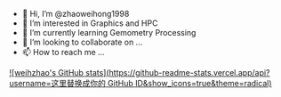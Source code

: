 - 👋 Hi, I’m @zhaoweihong1998
- 👀 I’m interested in Graphics and HPC
- 🌱 I’m currently learning Gemometry Processing
- 💞️ I’m looking to collaborate on ...
- 📫 How to reach me ...

[![weihzhao's GitHub stats](https://github-readme-stats.vercel.app/api?username=这里替换成你的 GitHub ID&show_icons=true&theme=radical)](https://github.com/anuraghazra/github-readme-stats)

<!---
zhaoweihong1998/zhaoweihong1998 is a ✨ special ✨ repository because its `README.md` (this file) appears on your GitHub profile.
You can click the Preview link to take a look at your changes.
--->
